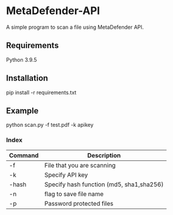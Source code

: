 # MetaDefender-API

A simple program to scan a file using MetaDefender API. 

## Requirements
Python 3.9.5

## Installation 
pip install -r requirements.txt

## Example 
python scan.py -f test.pdf -k apikey


### Index 
| Command     | Description                             |
| ----------- | -----------                             |
| -f          | File that you are scanning              |
| -k          | Specify API key                         |
| -hash       | Specify hash function (md5, sha1,sha256)|
| -n          | flag to save file name                  |
| -p          | Password protected files                |

